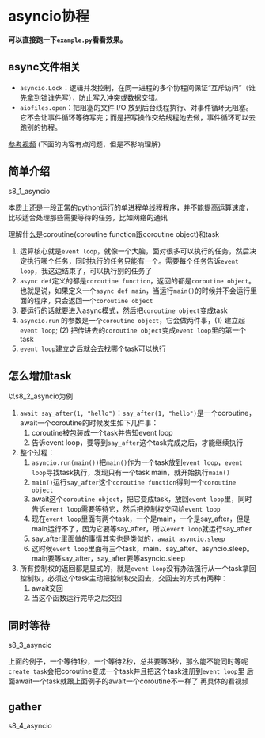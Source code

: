# asyncio协程

**可以直接跑一下`example.py`看看效果。**

## async文件相关

- `asyncio.Lock`：逻辑并发控制，在同一进程的多个协程间保证“互斥访问”（谁先拿到锁谁先写），防止写入冲突或数据交错。
- `aiofiles.open`：把阻塞的文件 I/O 放到后台线程执行、对事件循环无阻塞。它不会让事件循环等待写完；而是把写操作交给线程池去做，事件循环可以去跑别的协程。

[参考视频](https://www.bilibili.com/video/BV1oa411b7c9)
(下面的内容有点问题，但是不影响理解)

## 简单介绍
s8_1_asyncio

本质上还是一段正常的python运行的单进程单线程程序，并不能提高运算速度，比较适合处理那些需要等待的任务，比如网络的通讯

理解什么是coroutine(coroutine function跟coroutine object)和task

1. 运算核心就是`event loop`，就像一个大脑，面对很多可以执行的任务，然后决定执行哪个任务，同时执行的任务只能有一个。需要每个任务告诉`event loop`，我这边结束了，可以执行别的任务了
2. `async def`定义的都是`coroutine function`，返回的都是`coroutine object`。也就是说，如果定义一个`async def main`，当运行`main()`的时候并不会运行里面的程序，只会返回一个`coroutine object`
3. 要运行的话就要进入async模式，然后把`coroutine object`变成task
4. `asyncio.run` 的参数是一个`coroutine object`，它会做两件事，(1) 建立起`event loop`; (2) 把传进去的`coroutine object`变成`event loop`里的第一个task
5. `event loop`建立之后就会去找哪个task可以执行


## 怎么增加task
以s8_2_asyncio为例

1. `await say_after(1, "hello")`：`say_after(1, "hello")`是一个coroutine，await一个coroutine的时候发生如下几件事：
   1. coroutine被包装成一个task并告知event loop
   2. 告诉event loop，要等到`say_after`这个task完成之后，才能继续执行
2. 整个过程：
   1. `asyncio.run(main())`把`main()`作为一个task放到`event loop`，`event loop`寻找task执行，发现只有一个task main，就开始执行`main()`
   2. `main()`运行`say_after`这个`coroutine function`得到一个`coroutine object`
   3. await这个`coroutine object`，把它变成task，放回`event loop`里，同时告诉`event loop`需要等待它，然后把控制权交回给`event loop`
   4. 现在`event loop`里面有两个task，一个是main，一个是say_after，但是main运行不了，因为它要等say_after，所以`event loop`就运行say_after
   5. say_after里面做的事情其实也是类似的，`await asyncio.sleep`
   6. 这时候`event loop`里面有三个task，main、say_after、asyncio.sleep。main要等say_after，say_after要等asyncio.sleep
3. 所有控制权的返回都是显式的，就是`event loop`没有办法强行从一个task拿回控制权，必须这个task主动把控制权交回去，交回去的方式有两种：
   1. await交回
   2. 当这个函数运行完毕之后交回


## 同时等待
s8_3_asyncio

上面的例子，一个等待1秒，一个等待2秒，总共要等3秒，那么能不能同时等呢
`create_task`会把coroutine变成一个task并且把这个task注册到`event loop`里
后面await一个task就跟上面例子的await一个coroutine不一样了
再具体的看视频

## gather
s8_4_asyncio
